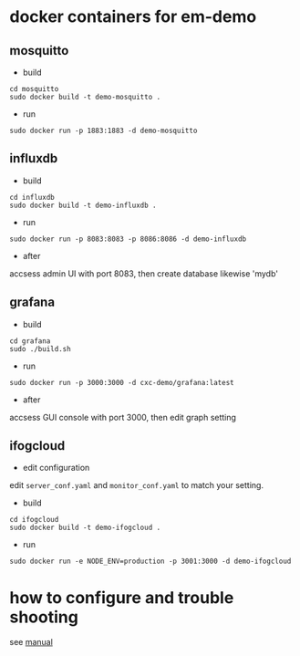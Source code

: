 # docker containers for em-demo

## mosquitto

* build

```
cd mosquitto
sudo docker build -t demo-mosquitto .
```

* run

```
sudo docker run -p 1883:1883 -d demo-mosquitto
```

## influxdb

* build

```
cd influxdb
sudo docker build -t demo-influxdb .
```

* run

```
sudo docker run -p 8083:8083 -p 8086:8086 -d demo-influxdb
```

* after

accsess admin UI with port 8083, then create database likewise 'mydb'

## grafana

* build

```
cd grafana
sudo ./build.sh
```

* run

```
sudo docker run -p 3000:3000 -d cxc-demo/grafana:latest
```

* after

accsess GUI console with port 3000, then edit graph setting


## ifogcloud

* edit configuration

edit ``server_conf.yaml`` and ``monitor_conf.yaml`` to match your setting.

* build

```
cd ifogcloud
sudo docker build -t demo-ifogcloud .
```

* run

```
sudo docker run -e NODE_ENV=production -p 3001:3000 -d demo-ifogcloud
```

# how to configure and trouble shooting

see [manual](/eastandwest/em-demo/blob/master/conf-manual.md)
